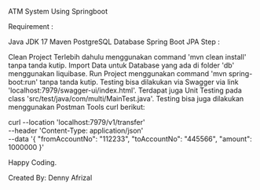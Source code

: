 ATM System Using Springboot

Requirement :

Java JDK 17
Maven
PostgreSQL Database
Spring Boot
JPA
Step :

Clean Project Terlebih dahulu menggunakan command 'mvn clean install' tanpa tanda kutip.
Import Data untuk Database yang ada di folder 'db' menggunakan liquibase.
Run Project menggunakan command 'mvn spring-boot:run' tanpa tanda kutip.
Testing bisa dilakukan via Swagger via link 'localhost:7979/swagger-ui/index.html'.
Terdapat juga Unit Testing pada class 'src/test/java/com/multi/MainTest.java'.
Testing bisa juga dilakukan menggunakan Postman Tools curl berikut:

curl --location 'localhost:7979/v1/transfer' \
--header 'Content-Type: application/json' \
--data '{
"fromAccountNo": "112233",
"toAccountNo": "445566",
"amount": 1000000
}'

Happy Coding.

Created By: Denny Afrizal
